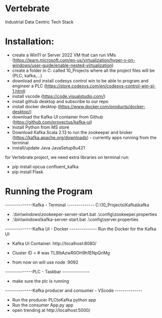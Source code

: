 # Vertebrate
Industrial Data Centric Tech Stack




# Installation:
 
 - create a Win11 or Server 2022 VM that can run VMs (https://learn.microsoft.com/en-us/virtualization/hyper-v-on-windows/user-guide/enable-nested-virtualization)
 - create a folder in C: called 10_Projects where all the project files will be (PLC; kafka,...)
 - download and install codesys control win to be able to program and engineer a PLC (https://store.codesys.com/en/codesys-control-win-sl-1.html)
 - install vscode (https://code.visualstudio.com/)
 - install github desktop and subscribe to our repo
 - install docker desktop (https://www.docker.com/products/docker-desktop/)
 - download the Kafka UI container from Github (https://github.com/provectus/kafka-ui)
 - Install Python from MS store
 - Download Kafka Scala 2.13   to run the zookeeper and broker (https://kafka.apache.org/downloads) - currently apps running from the terminal
 - install/update Java JavaSetup8u421


 for Vertebrate project, we need extra libraries
 on terminal run:  
   - pip install opcua confluent_kafka
   - pip install Flask

# Running the Program

--------------Kafka - Terminal --------------
C:\10_Projects\Kafka\kafka
- .\bin\windows\zookeeper-server-start.bat .\config\zookeeper.properties
- .\bin\windows\kafka-server-start.bat .\config\server.properties

--------------Kafka UI - Docker --------------
Run the Docker for the Kafka UI
- Kafka UI Container: http://localhost:8080/

- Cluster ID = **<check the kafka log>**  # was TL9IbAzwR0OH9h1ENpQnMg
- from now on will use node **<check the kafka log>**:9092

--------------PLC - Taskbar --------------
- make sure the plc is running

--------------Kafka producer and consumer - VScode --------------
- Run the producer PLCtoKafka python app
- Run the consumer App.py app 
- open trending at http://localhost:5000/
 
 
